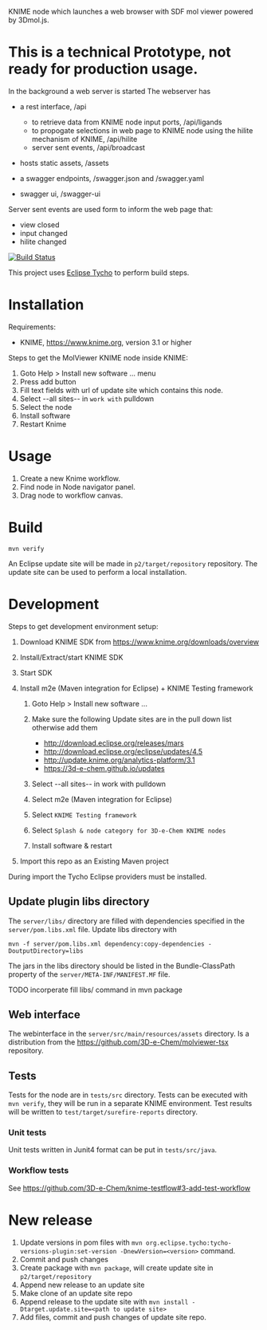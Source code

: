 KNIME node which launches a web browser with SDF mol viewer powered by 3Dmol.js.

# This is a technical Prototype, not ready for production usage.

In the background a web server is started
The webserver has
* a rest interface, /api

  * to retrieve data from KNIME node input ports, /api/ligands
  * to propogate selections in web page to KNIME node using the hilite mechanism of KNIME, /api/hilite
  * server sent events, /api/broadcast

* hosts static assets, /assets
* a swagger endpoints, /swagger.json and /swagger.yaml
* swagger ui, /swagger-ui

Server sent events are used form to inform the web page that:

* view closed
* input changed
* hilite changed

[![Build Status](https://travis-ci.org/3D-e-Chem/knime-molviewer.svg?branch=master)](https://travis-ci.org/3D-e-Chem/knime-molviewer)

This project uses [Eclipse Tycho](https://www.eclipse.org/tycho/) to perform build steps.

# Installation

Requirements:

* KNIME, https://www.knime.org, version 3.1 or higher

Steps to get the MolViewer KNIME node inside KNIME:

1. Goto Help > Install new software ... menu
2. Press add button
3. Fill text fields with url of update site which contains this node.
4. Select --all sites-- in `work with` pulldown
5. Select the node
6. Install software
7. Restart Knime

# Usage

1. Create a new Knime workflow.
2. Find node in Node navigator panel.
3. Drag node to workflow canvas.

# Build

```
mvn verify
```

An Eclipse update site will be made in `p2/target/repository` repository.
The update site can be used to perform a local installation.

# Development

Steps to get development environment setup:

1. Download KNIME SDK from https://www.knime.org/downloads/overview
2. Install/Extract/start KNIME SDK
3. Start SDK
4. Install m2e (Maven integration for Eclipse) + KNIME Testing framework

    1. Goto Help > Install new software ...
    2. Make sure the following Update sites are in the pull down list otherwise add them

        * http://download.eclipse.org/releases/mars
        * http://download.eclipse.org/eclipse/updates/4.5
        * http://update.knime.org/analytics-platform/3.1
        * https://3d-e-chem.github.io/updates

    3. Select --all sites-- in work with pulldown
    4. Select m2e (Maven integration for Eclipse)
    5. Select `KNIME Testing framework`
    6. Select `Splash & node category for 3D-e-Chem KNIME nodes`
    7. Install software & restart

5. Import this repo as an Existing Maven project

During import the Tycho Eclipse providers must be installed.


## Update plugin libs directory

The `server/libs/` directory are filled with dependencies specified in the `server/pom.libs.xml` file.
Update libs directory with
```
mvn -f server/pom.libs.xml dependency:copy-dependencies -DoutputDirectory=libs
```
The jars in the libs directory should be listed in the Bundle-ClassPath property of the `server/META-INF/MANIFEST.MF` file.

TODO incorperate fill libs/ command in mvn package


## Web interface

The webinterface in the `server/src/main/resources/assets` directory. Is a distribution from the https://github.com/3D-e-Chem/molviewer-tsx repository.

## Tests

Tests for the node are in `tests/src` directory.
Tests can be executed with `mvn verify`, they will be run in a separate KNIME environment.
Test results will be written to `test/target/surefire-reports` directory.

### Unit tests

Unit tests written in Junit4 format can be put in `tests/src/java`.

### Workflow tests

See https://github.com/3D-e-Chem/knime-testflow#3-add-test-workflow

# New release

1. Update versions in pom files with `mvn org.eclipse.tycho:tycho-versions-plugin:set-version -DnewVersion=<version>` command.
2. Commit and push changes
3. Create package with `mvn package`, will create update site in `p2/target/repository`
4. Append new release to an update site
  1. Make clone of an update site repo
  2. Append release to the update site with `mvn install -Dtarget.update.site=<path to update site>`
5. Add files, commit and push changes of update site repo.
